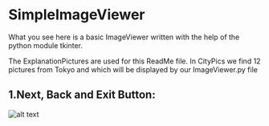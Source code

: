 # SimpleImageViewer
What you see here is a basic ImageViewer written with the help of the python module tkinter.

The ExplanationPictures are used for this ReadMe file. In CityPics we find 12 pictures from Tokyo and which will be displayed by our ImageViewer.py file


1.Next, Back and Exit Button:
----------------------------------------
![alt text](https://www.dropbox.com/s/sntv6ef1nvm4n47/ResizeableButtons2.png?dl=0)
